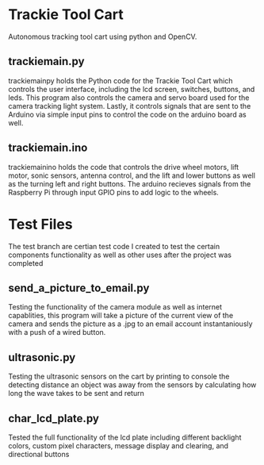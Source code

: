 # Trackie Tool Cart
Autonomous tracking tool cart using python and OpenCV.
  ## trackiemain.py
  trackiemainpy holds the Python code for the Trackie Tool Cart which controls the user interface, including the lcd screen,
switches, buttons, and leds. This program also controls the camera and servo board used for the camera tracking light system.
Lastly, it controls signals that are sent to the Arduino via simple input pins to control the code on the arduino board as well.
  ## trackiemain.ino
  trackiemainino holds the code that controls the drive wheel motors, lift motor, sonic sensors, antenna control, and the lift and
lower buttons as well as the turning left and right buttons. The arduino recieves signals from the Raspberry Pi through input 
GPIO pins to add logic to the wheels.
# Test Files
The test branch are certian test code I created to test the certain components functionality as well as other uses after the project
was completed
  ## send_a_picture_to_email.py 
  Testing the functionality of the camera module as well as internet capablities, this program will take a picture of the current
  view of the camera and sends the picture as a .jpg to an email account instantaniously with a push of a wired button.
  ## ultrasonic.py
  Testing the ultrasonic sensors on the cart by printing to console the detecting distance an object was away from the sensors by
  calculating how long the wave takes to be sent and return 
  ## char_lcd_plate.py
  Tested the full functionality of the lcd plate including different backlight colors, custom pixel characters, message display and
  clearing, and directional buttons
